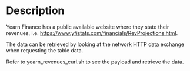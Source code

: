 # Description

Yearn Finance has a public available website where they state their revenues, i.e.
https://www.yfistats.com/financials/RevProjections.html.

The data can be retrieved by looking at the network HTTP data exchange when
requesting the table data.

Refer to yearn_revenues_curl.sh to see the payload and retrieve the data.

